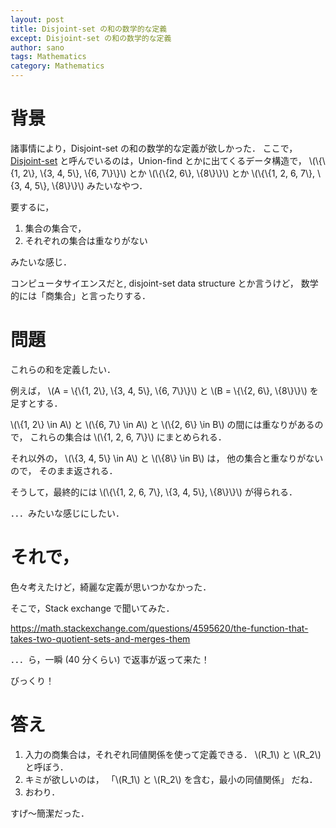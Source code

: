 ```yaml
---
layout: post
title: Disjoint-set の和の数学的な定義
except: Disjoint-set の和の数学的な定義
author: sano
tags: Mathematics
category: Mathematics
---
```


# 背景

諸事情により，Disjoint-set の和の数学的な定義が欲しかった．
ここで，
[Disjoint-set](https://en.wikipedia.org/wiki/Disjoint-set_data_structure)
と呼んでいるのは，Union-find とかに出てくるデータ構造で，
\\(\\{\\{1, 2\\}, \\{3, 4, 5\\}, \\{6, 7\\}\\}\\)
とか
\\(\\{\\{2, 6\\}, \\{8\\}\\}\\)
とか
\\(\\{\\{1, 2, 6, 7\\}, \\{3, 4, 5\\}, \\{8\\}\\}\\)
みたいなやつ．

要するに，

1. 集合の集合で，
2. それぞれの集合は重なりがない

みたいな感じ．

コンピュータサイエンスだと,
disjoint-set data structure とか言うけど，
数学的には「商集合」と言ったりする．

# 問題

これらの和を定義したい．

例えば，
\\(A = \\{\\{1, 2\\}, \\{3, 4, 5\\}, \\{6, 7\\}\\}\\)
と
\\(B = \\{\\{2, 6\\}, \\{8\\}\\}\\)
を足すとする．

\\(\\{1, 2\\} \in A\\)
と
\\(\\{6, 7\\} \in A\\)
と
\\(\\{2, 6\\} \in B\\)
の間には重なりがあるので，
これらの集合は
\\(\\{1, 2, 6, 7\\}\\)
にまとめられる．

それ以外の，
\\(\\{3, 4, 5\\} \in A\\)
と
\\(\\{8\\} \in B\\)
は，
他の集合と重なりがないので，
そのまま返される．

そうして，最終的には
\\(\\{\\{1, 2, 6, 7\\}, \\{3, 4, 5\\}, \\{8\\}\\}\\)
が得られる．

．．．みたいな感じにしたい．

# それで，

色々考えたけど，綺麗な定義が思いつかなかった．

そこで，Stack exchange で聞いてみた．

<https://math.stackexchange.com/questions/4595620/the-function-that-takes-two-quotient-sets-and-merges-them>

．．．ら，一瞬 (40 分くらい) で返事が返って来た！

びっくり！

# 答え

1. 入力の商集合は，それぞれ同値関係を使って定義できる．
   \\(R_1\\) と \\(R_2\\) と呼ぼう．
2. キミが欲しいのは，
   「\\(R_1\\) と \\(R_2\\) を含む，最小の同値関係」
   だね．
3. おわり．

すげ〜簡潔だった．
